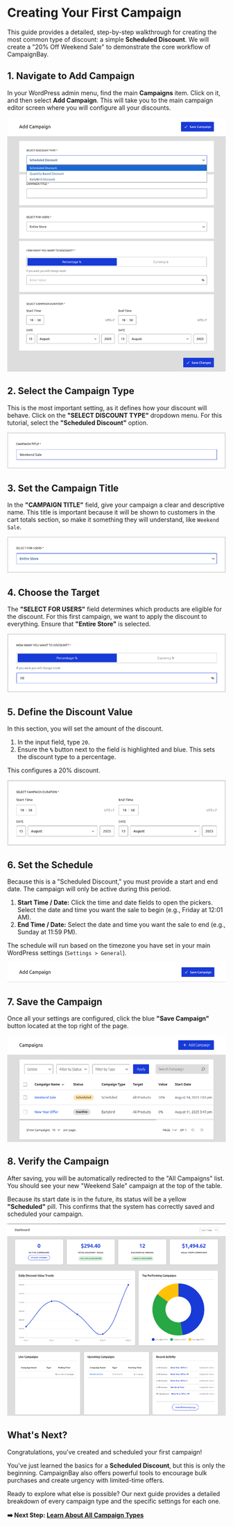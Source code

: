 # Creating Your First Campaign

This guide provides a detailed, step-by-step walkthrough for creating the most common type of discount: a simple **Scheduled Discount**. We will create a "20% Off Weekend Sale" to demonstrate the core workflow of CampaignBay.

## 1. Navigate to Add Campaign

In your WordPress admin menu, find the main **Campaigns** item. Click on it, and then select **Add Campaign**. This will take you to the main campaign editor screen where you will configure all your discounts.

![A screenshot showing the WordPress admin menu with the "Campaigns" item expanded and the "Add Campaign" sub-item highlighted.](./../images/first-campaign-01-menu.png)

## 2. Select the Campaign Type

This is the most important setting, as it defines how your discount will behave. Click on the **"SELECT DISCOUNT TYPE"** dropdown menu. For this tutorial, select the **"Scheduled Discount"** option.

![A screenshot of the "Add Campaign" screen, focused on the "SELECT DISCOUNT TYPE" dropdown, with "Scheduled Discount" clearly selected from the list.](./../images/first-campaign-02-type.png)

## 3. Set the Campaign Title

In the **"CAMPAIGN TITLE"** field, give your campaign a clear and descriptive name. This title is important because it will be shown to customers in the cart totals section, so make it something they will understand, like `Weekend Sale`.

![A screenshot focused on the "CAMPAIGN TITLE" field, with the text "Weekend Sale" typed into it.](./../images/first-campaign-03-title.png)

## 4. Choose the Target

The **"SELECT FOR USERS"** field determines which products are eligible for the discount. For this first campaign, we want to apply the discount to everything. Ensure that **"Entire Store"** is selected.

![A screenshot focused on the "SELECT FOR USERS" dropdown, showing that "Entire Store" is the selected option.](./../images/first-campaign-04-target.png)

## 5. Define the Discount Value

In this section, you will set the amount of the discount.
1.  In the input field, type `20`.
2.  Ensure the **`%`** button next to the field is highlighted and blue. This sets the discount type to a percentage.

This configures a 20% discount.

![A screenshot of the discount value section, showing "20" in the input box and the "%" button highlighted.](./../images/first-campaign-05-value.png)

## 6. Set the Schedule

Because this is a "Scheduled Discount," you must provide a start and end date. The campaign will only be active during this period.

1.  **Start Time / Date:** Click the time and date fields to open the pickers. Select the date and time you want the sale to begin (e.g., Friday at 12:01 AM).
2.  **End Time / Date:** Select the date and time you want the sale to end (e.g., Sunday at 11:59 PM).

The schedule will run based on the timezone you have set in your main WordPress settings (`Settings > General`).

![A screenshot focused on the "SELECT CAMPAIGN DURATION" section, showing a start and end date/time being selected in the calendar/time pickers.](./../images/first-campaign-06-schedule.png)

## 7. Save the Campaign

Once all your settings are configured, click the blue **"Save Campaign"** button located at the top right of the page.

![A screenshot of the top right of the screen, with a red box highlighting the "Save Campaign" button.](./../images/first-campaign-07-save.png)

## 8. Verify the Campaign

After saving, you will be automatically redirected to the "All Campaigns" list. You should see your new "Weekend Sale" campaign at the top of the table.

Because its start date is in the future, its status will be a yellow **"Scheduled"** pill. This confirms that the system has correctly saved and scheduled your campaign.

![A screenshot of the "All Campaigns" list table, with the newly created "Weekend Sale" campaign visible at the top and its "Scheduled" status pill highlighted.](./../images/first-campaign-08-verify.png)

## What's Next?

Congratulations, you've created and scheduled your first campaign!

You've just learned the basics for a **Scheduled Discount**, but this is only the beginning. CampaignBay also offers powerful tools to encourage bulk purchases and create urgency with limited-time offers.

Ready to explore what else is possible? Our next guide provides a detailed breakdown of every campaign type and the specific settings for each one.

**➡️ Next Step: [Learn About All Campaign Types](../guides/all-campaign-types.md)**